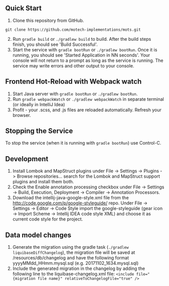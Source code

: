 ## Quick Start
1. Clone this repository from GitHub.

 ```shell
 git clone https://github.com/motech-implementations/mots.git
 ```
2. Run `gradle build` or `./gradlew build` to build. After the build steps finish, you should see 'Build Successful'.
3. Start the service with `gradle bootRun` or `./gradlew bootRun`. Once it is running, you should see
'Started Application in NN seconds'. Your console will not return to a prompt as long as
the service is running. The service may write errors and other output to your console.

## Frontend Hot-Reload with Webpack watch
1. Start Java server with `gradle bootRun` or `./gradlew bootRun`.
2. Run `gradle webpackWatch` or `./gradlew webpackWatch` in separate terminal (or ideally in IntelliJ Idea)
3. Profit - your .scss, and .js files are reloaded automatically. Refresh your browser.

## Stopping the Service
To stop the service (when it is running with `gradle bootRun`) use Control-C.

## Development
1. Install Lombok and MapStruct plugins under File -> Settings -> Plugins -> Browse repositories... search for the Lombok and MapStruct support plugins and install them both.
2. Check the Enable annotation processing checkbox under File -> Settings -> Build, Execution, Deployment -> Compiler -> Annotation Processors.
3. Download the intellij-java-google-style.xml file from the http://code.google.com/p/google-styleguide/ repo. 
Under File -> Settings -> Editor -> Code Style import the google-styleguide (gear icon -> Import Scheme -> Intellij IDEA code style XML) and choose it as current code style for the project.

## Data model changes
1. Generate the migration using the gradle task (`./gradlew liquibaseDiffChangelog`), the migration file will be saved at /resources/db/changelog and have the following format yyyyMMdd_HHmm.mysql.sql (e.g. 20171102_1634.mysql.sql)
2. Include the generated migration in the changelog by adding the following line to the liquibase-changelog.xml file: `<include file="{migration file name}" relativeToChangelogFile="true" />`
